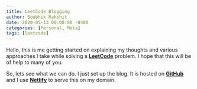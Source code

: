 ```yaml
---
title: LeetCode Blogging
author: Soubhik Rakshit
date: 2020-05-13 00:00:00 -0400
categories: [Personal, Meta]
tags: [leetcode]
---
```


Hello, this is me getting started on explaining my thoughts and various approaches I take while solving a [**LeetCode**](https://leetcode.com) problem. I hope that this will be of help to many of you.

So, lets see what we can do. I just set up the blog. It is hosted on [**GitHub**](https://github.com/soubh1k/blog/) and I use [**Netlify**](https://netlify.com) to serve this on my domain.